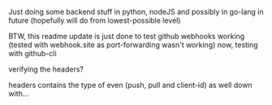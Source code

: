 Just doing some backend stuff in python, nodeJS and possibly in go-lang in future (hopefully will do from lowest-possible level)

BTW, this readme update is just done to test github webhooks working (tested with webhook.site as port-forwarding wasn't working)
now, testing with github-cli 

verifying the headers? 

headers contains the type of even (push, pull and client-id) as well 
down with...
